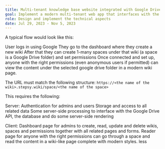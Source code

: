 ```yaml
---
title: Multi-tenant knowledge base website integrated with Google Drive
goal: Implement a modern multi-tenant web app that interfaces with the Google API and lets users connect their Google Drive so that the content inside can be viewed in a wiki page
role: Design and implement the technical aspects
date: Jul 29, 2023 - Nov 5, 2023
---
```


A typical flow would look like this:

User logs in using Google
They go to the dashboard where they create a new wiki
After that they can create 1-many spaces under that wiki (a space is a Google Drive folder) and set permissions
Once connected and set up, anyone with the right permissions (even anonymous users if permitted) can view the content under the selected google drive folder in a modern wiki page.

The URL must match the following structure:
`https://<the name of the wiki>.stepsy.wiki/space/<the name of the space>`

This requires the following:

Server:
Authentication for admins and users
Storage and access to all related data
Some server-side processing to interface with the Google Drive API, the database and do some server-side rendering

Client:
Dashboard page for admins to create, read, update and delete wikis, spaces and permissions together with all related pages and forms.
Reader page for anyone with the right permissions can go through a space and read the content in a wiki-like page complete with modern styles. less

